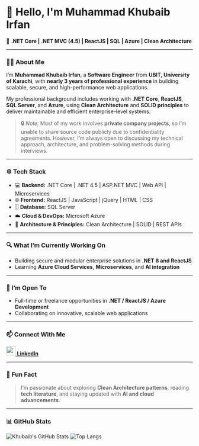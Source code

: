# 👋 Hello, I'm Muhammad Khubaib Irfan

🚀 **.NET Core | .NET MVC (4.5) | ReactJS | SQL | Azure | Clean Architecture**

---

### 👨‍💻 About Me
I’m **Muhammad Khubaib Irfan**, a **Software Engineer** from **UBIT, University of Karachi**, with **nearly 3 years of professional experience** in building scalable, secure, and high-performance web applications.

My professional background includes working with **.NET Core**, **ReactJS**, **SQL Server**, and **Azure**, using **Clean Architecture** and **SOLID principles** to deliver maintainable and efficient enterprise-level systems.

> 🔒 _Note:_ Most of my work involves **private company projects**, so I’m unable to share source code publicly due to confidentiality agreements. However, I’m always open to discussing my technical approach, architecture, and problem-solving methods during interviews.

---

### ⚙️ Tech Stack
- 💻 **Backend:** .NET Core | .NET 4.5 | ASP.NET MVC | Web API | Microservices  
- 🌐 **Frontend:** ReactJS | JavaScript | jQuery | HTML | CSS  
- 🗄️ **Database:** SQL Server  
- ☁️ **Cloud & DevOps:** Microsoft Azure  
- 🧩 **Architecture & Principles:** Clean Architecture | SOLID | REST APIs  

---

### 🔍 What I’m Currently Working On
- Building secure and modular enterprise solutions in **.NET 8 and ReactJS**
- Learning **Azure Cloud Services**, **Microservices**, and **AI integration**

---

### 🤝 I’m Open To
- Full-time or freelance opportunities in **.NET / ReactJS / Azure Development**
- Collaborating on innovative, scalable web applications

---

### 📫 Connect With Me
[<img src="https://cdn-icons-png.flaticon.com/512/174/174857.png" width="25"/> **LinkedIn**](https://www.linkedin.com/in/muhammad-khubaib-irfan-7696121a2)

---

### 🧠 Fun Fact
> I’m passionate about exploring **Clean Architecture patterns**, reading **tech literature**, and staying updated with **AI and cloud advancements**.

---

### 📊 GitHub Stats
![Khubaib's GitHub Stats](https://github-readme-stats.vercel.app/api?username=khubaib923&show_icons=true&theme=radical)
![Top Langs](https://github-readme-stats.vercel.app/api/top-langs/?username=khubaib923&layout=compact&theme=radical)
